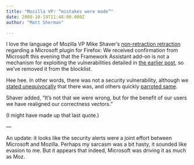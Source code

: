 ```yaml
---
title: "Mozilla VP: “mistakes were made”"
date: 2009-10-19T11:48:00.000Z
author: "Matt Sherman"

---
```


I love the language of Mozilla VP Mike Shaver’s [non-retraction retraction](http://shaver.off.net/diary/2009/10/18/update-net-framework-assistant-clickonce-support-unblocked/) regarding a Microsoft plugin for Firefox:
We received confirmation from Microsoft this evening that the Framework Assistant add-on is not a mechanism for exploiting the vulnerabilities detailed in [the earlier post](http://blog.mozilla.com/security/2009/10/16/net-framework-assistant-blocked-to-disarm-security-vulnerability/), so we’ve removed it from the blocklist.

Hee hee. In other words, there was not a security vulnerability, although we [stated unequivocally](http://blog.mozilla.com/security/2009/10/16/net-framework-assistant-blocked-to-disarm-security-vulnerability/) that there was, and others quickly [parroted same](http://www.techmeme.com/091017/p12#a091017p12).

Shaver added,
“It’s not that we were wrong, but for the benefit of our users we have realigned our correctness vectors.”

(I might have made up that last quote.)

—

An update: it looks like the security alerts were a joint effort between Microsoft and Mozilla. Perhaps my sarcasm was a bit hasty, it sounded like evasion to me. But it appears that indeed, Microsoft was driving it as much as Moz.
